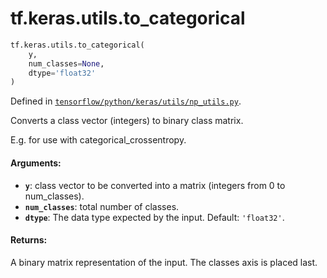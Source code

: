 <div itemscope itemtype="http://developers.google.com/ReferenceObject">
<meta itemprop="name" content="tf.keras.utils.to_categorical" />
<meta itemprop="path" content="Stable" />
</div>

# tf.keras.utils.to_categorical

``` python
tf.keras.utils.to_categorical(
    y,
    num_classes=None,
    dtype='float32'
)
```



Defined in [`tensorflow/python/keras/utils/np_utils.py`](/code/stable/tensorflow/python/keras/utils/np_utils.py).

Converts a class vector (integers) to binary class matrix.

E.g. for use with categorical_crossentropy.

#### Arguments:

* <b>`y`</b>: class vector to be converted into a matrix
        (integers from 0 to num_classes).
* <b>`num_classes`</b>: total number of classes.
* <b>`dtype`</b>: The data type expected by the input. Default: `'float32'`.


#### Returns:

A binary matrix representation of the input. The classes axis is placed
last.